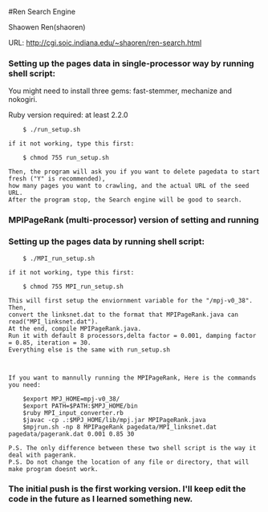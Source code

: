 
#Ren Search Engine

 Shaowen Ren(shaoren) 


URL: http://cgi.soic.indiana.edu/~shaoren/ren-search.html

### Setting up the pages data in single-processor way by running shell script:
You might need to install three gems: fast-stemmer, mechanize and nokogiri.

Ruby version required: at least 2.2.0

```shell
	$ ./run_setup.sh
```
	if it not working, type this first:
```shell
	$ chmod 755 run_setup.sh
```
	Then, the program will ask you if you want to delete pagedata to start fresh ("Y" is recommended),
	how many pages you want to crawling, and the actual URL of the seed URL.
	After the program stop, the Search engine will be good to search.


### MPIPageRank (multi-processor) version of setting and running 
### Setting up the pages data by running shell script:
```shell
	$ ./MPI_run_setup.sh
```
	if it not working, type this first:
```shell
	$ chmod 755 MPI_run_setup.sh
```
	This will first setup the enviornment variable for the "/mpj-v0_38". Then, 
	convert the linksnet.dat to the format that MPIPageRank.java can read("MPI_linksnet.dat").
	At the end, compile MPIPageRank.java. 
	Run it with default 8 processors,delta factor = 0.001, damping factor = 0.85, iteration = 30. 
	Everything else is the same with run_setup.sh
	
	
	
	If you want to mannully running the MPIPageRank, Here is the commands you need:
```shell
	$export MPJ_HOME=mpj-v0_38/
	$export PATH=$PATH:$MPJ_HOME/bin
	$ruby MPI_input_converter.rb
	$javac -cp .:$MPJ_HOME/lib/mpj.jar MPIPageRank.java
	$mpjrun.sh -np 8 MPIPageRank pagedata/MPI_linksnet.dat pagedata/pagerank.dat 0.001 0.85 30
```
	P.S. The only difference between these two shell script is the way it deal with pagerank. 
	P.S. Do not change the location of any file or directory, that will make program doesnt work.


### The initial push is the first working version. I'll keep edit the code in the future as I learned something new.

